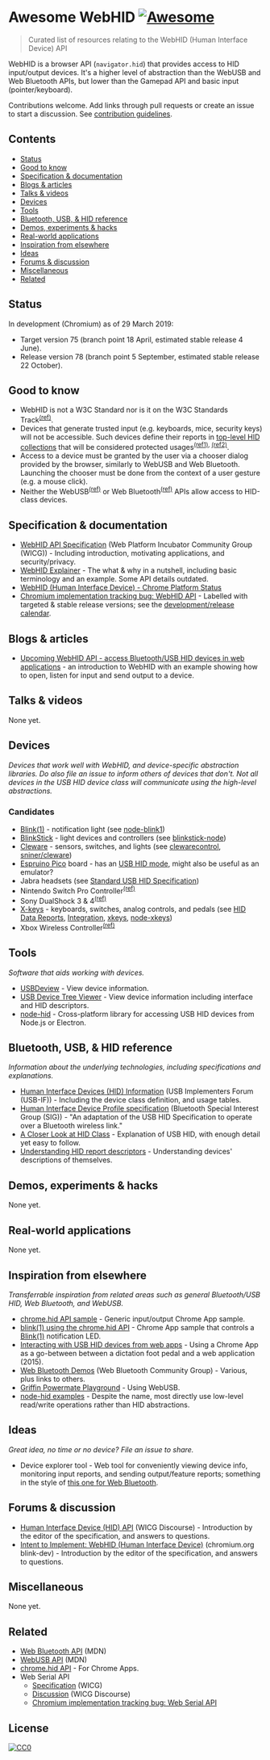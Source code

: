 # Awesome WebHID [![Awesome](https://awesome.re/badge-flat.svg)](https://awesome.re)

> Curated list of resources relating to the WebHID (Human Interface Device) API

WebHID is a browser API (`navigator.hid`) that provides access to HID input/output devices. It's a higher level of abstraction than the WebUSB and Web Bluetooth APIs, but lower than the Gamepad API and basic input (pointer/keyboard).

Contributions welcome. Add links through pull requests or create an issue to start a discussion. See [contribution guidelines](contributing.md).


## Contents
- [Status](#status)
- [Good to know](#good-to-know)
- [Specification & documentation](#specification--documentation)
- [Blogs & articles](#blogs--articles)
- [Talks & videos](#talks--videos)
- [Devices](#devices)
- [Tools](#tools)
- [Bluetooth, USB, & HID reference](#bluetooth-usb--hid-reference)
- [Demos, experiments & hacks](#demos-experiments--hacks)
- [Real-world applications](#real-world-applications)
- [Inspiration from elsewhere](#inspiration-from-elsewhere)
- [Ideas](#ideas)
- [Forums & discussion](#forums--discussion)
- [Miscellaneous](#miscellaneous)
- [Related](#related)


## Status
In development (Chromium) as of 29 March 2019:
* Target version 75 (branch point 18 April, estimated stable release 4 June).
* Release version 78 (branch point 5 September, estimated stable release 22 October).


## Good to know
* WebHID is not a W3C Standard nor is it on the W3C Standards Track<sup>[(ref)](https://wicg.github.io/webhid)</sup>.
* Devices that generate trusted input (e.g. keyboards, mice, security keys) will not be accessible. Such devices define their reports in [top-level HID collections](https://docs.microsoft.com/en-us/windows-hardware/drivers/hid/top-level-collections) that will be considered protected usages<sup>[(ref1)](https://groups.google.com/a/chromium.org/d/msg/blink-dev/OaDCpCaEe_4/uZ0z7frlAAAJ]), [(ref2)](https://discourse.wicg.io/t/human-interface-device-hid-api/3070/6])</sup>.
* Access to a device must be granted by the user via a chooser dialog provided by the browser, similarly to WebUSB and Web Bluetooth. Launching the chooser must be done from the context of a user gesture (e.g. a mouse click).
* Neither the WebUSB<sup>[(ref)](https://github.com/WICG/webusb/issues/29)</sup> or Web Bluetooth<sup>[(ref)](https://github.com/WebBluetoothCG/web-bluetooth/issues/393)</sup> APIs allow access to HID-class devices.


## Specification & documentation
* [WebHID API Specification](https://wicg.github.io/webhid) (Web Platform Incubator Community Group (WICG)) - Including introduction, motivating applications, and security/privacy.
* [WebHID Explainer](https://github.com/WICG/webhid/blob/master/EXPLAINER.md) - The what & why in a nutshell, including basic terminology and an example. Some API details outdated.
* [WebHID (Human Interface Device) - Chrome Platform Status](https://www.chromestatus.com/feature/5172464636133376)
* [Chromium implementation tracking bug: WebHID API](https://bugs.chromium.org/p/chromium/issues/detail?id=890096) - Labelled with targeted & stable release versions; see the [development/release calendar](https://www.chromium.org/developers/calendar).


## Blogs & articles
* [Upcoming WebHID API - access Bluetooth/USB HID devices in web applications](https://blog.scottlogic.com/2019/04/03/upcoming-webhid-api.html) - an introduction to WebHID with an example showing how to open, listen for input and send output to a device. 


## Talks & videos
None yet.


## Devices
*Devices that work well with WebHID, and device-specific abstraction libraries. Do also file an issue to inform others of devices that don't. Not all devices in the USB HID device class will communicate using the high-level abstractions.*


### Candidates
* [Blink(1)](https://blink1.thingm.com) - notification light (see [node-blink1](https://github.com/sandeepmistry/node-blink1))
* [BlinkStick](https://www.blinkstick.com) - light devices and controllers (see [blinkstick-node](https://github.com/arvydas/blinkstick-node))
* [Cleware](http://www.cleware-shop.de/en_US) - sensors, switches, and lights (see [clewarecontrol](https://www.vanheusden.com/clewarecontrol/), [sniner/cleware](https://github.com/sniner/cleware))
* [Espruino Pico](https://www.espruino.com/Pico) board - has an [USB HID mode](https://www.espruino.com/USB), might also be useful as an emulator?
* Jabra headsets (see [Standard USB HID Specification](https://developer.jabra.com/site/global/sdks/web/index.gsp))
* Nintendo Switch Pro Controller<sup>[(ref)](https://chromium.googlesource.com/chromium/src.git/+/05ac99d21920fec606ac1e360a2534921938cc85)</sup>
* Sony DualShock 3 & 4<sup>[(ref)](https://chromium.googlesource.com/chromium/src.git/+/05ac99d21920fec606ac1e360a2534921938cc85)</sup>
* [X-keys](https://xkeys.com/xkeys.html) - keyboards, switches, analog controls, and pedals (see [HID Data Reports](https://xkeys.com/software/developer/developerhiddatareports.html), [Integration](https://xkeys.com/software/developer/developerintegration.html), [xkeys](https://github.com/SuperFlyTV/xkeys), [node-xkeys](https://github.com/macoss/node-xkeys))
* Xbox Wireless Controller<sup>[(ref)](https://chromium.googlesource.com/chromium/src.git/+/05ac99d21920fec606ac1e360a2534921938cc85)</sup>


## Tools
*Software that aids working with devices.*

* [USBDeview](https://www.nirsoft.net/utils/usb_devices_view.html) - View device information.
* [USB Device Tree Viewer](https://www.uwe-sieber.de/usbtreeview_e.html) - View device information including interface and HID descriptors.
* [node-hid](https://github.com/node-hid/node-hid) - Cross-platform library for accessing USB HID devices from Node.js or Electron.


## Bluetooth, USB, & HID reference
*Information about the underlying technologies, including specifications and explanations.*

* [Human Interface Devices (HID) Information](https://www.usb.org/hid) (USB Implementers Forum (USB-IF)) - Including the device class definition, and usage tables.
* [Human Interface Device Profile specification](https://www.bluetooth.com/specifications/profiles-overview) (Bluetooth Special Interest Group (SIG)) - "An adaptation of the USB HID Specification to operate over a Bluetooth wireless link."
* [A Closer Look at HID Class](https://www.tracesystemsinc.com/USB_Tutorials_web/USB/B1_USB_Classes/Books/A3_A_Closer_Look_at_HID_Class/slide01.htm) - Explanation of USB HID, with enough detail yet easy to follow.
* [Understanding HID report descriptors](https://who-t.blogspot.com/2018/12/understanding-hid-report-descriptors.html) - Understanding devices' descriptions of themselves.


## Demos, experiments & hacks
None yet.


## Real-world applications
None yet.


## Inspiration from elsewhere
*Transferrable inspiration from related areas such as general Bluetooth/USB HID, Web Bluetooth, and WebUSB.*

* [chrome.hid API sample](https://github.com/GoogleChrome/chrome-app-samples/tree/master/samples/hid) - Generic input/output Chrome App sample.
* [blink(1) using the chrome.hid API](https://github.com/GoogleChrome/chrome-app-samples/tree/master/samples/blink1) - Chrome App sample that controls a [Blink(1)](https://blink1.thingm.com) notification LED.
* [Interacting with USB HID devices from web apps](https://keetrax.com/blog/2015/01/interacting-usb-hid-devices-web-apps/) - Using a Chrome App as a go-between between a dictation foot pedal and a web application (2015).
* [Web Bluetooth Demos](https://github.com/WebBluetoothCG/demos) (Web Bluetooth Community Group) - Various, plus links to others.
* [Griffin Powermate Playground](https://github.com/beaufortfrancois/sandbox/blob/gh-pages/webusb/griffin-powermate.html) - Using WebUSB.
* [node-hid examples](https://github.com/node-hid/node-hid#examples) - Despite the name, most directly use low-level read/write operations rather than HID abstractions.


## Ideas
*Great idea, no time or no device? File an issue to share.*

* Device explorer tool - Web tool for conveniently viewing device info, monitoring input reports, and sending output/feature reports; something in the style of [this one for Web Bluetooth](https://googlechrome.github.io/samples/web-bluetooth/device-info.html).


## Forums & discussion
* [Human Interface Device (HID) API](https://discourse.wicg.io/t/human-interface-device-hid-api/3070) (WICG Discourse) - Introduction by the editor of the specification, and answers to questions.
* [Intent to Implement: WebHID (Human Interface Device)](https://groups.google.com/a/chromium.org/forum/#!msg/blink-dev/OaDCpCaEe_4/3taK3m75DAAJ) (chromium.org blink-dev) - Introduction by the editor of the specification, and answers to questions.


## Miscellaneous
None yet.


## Related
* [Web Bluetooth API](https://developer.mozilla.org/en-US/docs/Web/API/Web_Bluetooth_API) (MDN)
* [WebUSB API](https://developer.mozilla.org/en-US/docs/Web/API/USB) (MDN)
* [chrome.hid API](https://developers.chrome.com/apps/hid) - For Chrome Apps.
* Web Serial API
  * [Specification](https://wicg.github.io/serial) (WICG)
  * [Discussion](https://discourse.wicg.io/t/serial-api-moving-from-web-of-sensors-cg-to-web-incubator-cg/2940) (WICG Discourse)
  * [Chromium implementation tracking bug: Web Serial API](https://bugs.chromium.org/p/chromium/issues/detail?id=884928)


## License
[![CC0](http://mirrors.creativecommons.org/presskit/buttons/88x31/svg/cc-zero.svg)](https://creativecommons.org/publicdomain/zero/1.0/)
